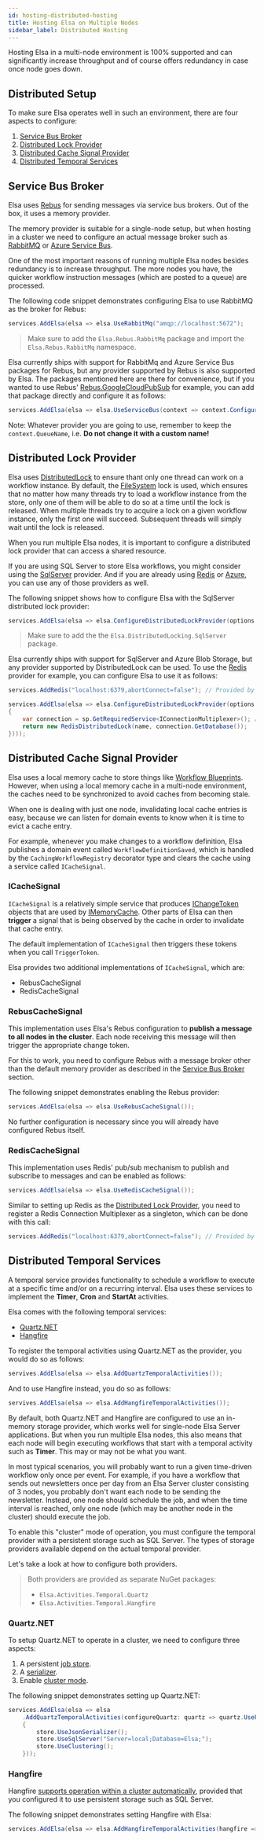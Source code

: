 ```yaml
---
id: hosting-distributed-hosting
title: Hosting Elsa on Multiple Nodes
sidebar_label: Distributed Hosting
---
```


Hosting Elsa in a multi-node environment is 100% supported and can significantly increase throughput and of course offers redundancy in case once node goes down. 

## Distributed Setup

To make sure Elsa operates well in such an environment, there are four aspects to configure:

1. [Service Bus Broker](#service-bus-broker)
2. [Distributed Lock Provider](#distributed-lock-provider)
3. [Distributed Cache Signal Provider](#distributed-cache-signal-provider)
4. [Distributed Temporal Services](#distributed-temporal-services)

## Service Bus Broker

Elsa uses [Rebus](https://github.com/rebus-org/Rebus) for sending messages via service bus brokers.
Out of the box, it uses a memory provider.

The memory provider is suitable for a single-node setup, but when hosting in a cluster we need to configure an actual message broker such as [RabbitMQ](https://github.com/rebus-org/Rebus.RabbitMq) or [Azure Service Bus](https://github.com/rebus-org/Rebus.AzureServiceBus).

One of the most important reasons of running multiple Elsa nodes besides redundancy is to increase throughput. The more nodes you have, the quicker workflow instruction messages (which are posted to a queue) are processed.

The following code snippet demonstrates configuring Elsa to use RabbitMQ as the broker for Rebus:

```c#
services.AddElsa(elsa => elsa.UseRabbitMq("amqp://localhost:5672");
```

> Make sure to add the `Elsa.Rebus.RabbitMq` package and import the `Elsa.Rebus.RabbitMq` namespace.

Elsa currently ships with support for RabbitMq and Azure Service Bus packages for Rebus, but any provider supported by Rebus is also supported by Elsa. The packages mentioned here are there for convenience, but if you wanted to use Rebus' [Rebus.GoogleCloudPubSub](https://github.com/rebus-org/Rebus.GoogleCloudPubSub) for example, you can add that package directly and configure it as follows:

```c#
services.AddElsa(elsa => elsa.UseServiceBus(context => context.Configurer.Transport(t => t.UsePubSub(context.QueueName)));
```

Note: Whatever provider you are going to use, remember to keep the ```context.QueueName```, i.e. **Do not change it with a custom name!**

## Distributed Lock Provider

Elsa uses [DistributedLock](https://github.com/madelson/DistributedLock) to ensure thant only one thread can work on a workflow instance. By default, the [FileSystem](https://github.com/madelson/DistributedLock/blob/master/docs/DistributedLock.FileSystem.md) lock is used, which ensures that no matter how many threads try to load a workflow instance from the store, only one of them will be able to do so at a time until the lock is released.
When multiple threads try to acquire a lock on a given workflow instance, only the first one will succeed. Subsequent threads will simply wait until the lock is released.

When you run multiple Elsa nodes, it is important to configure a distributed lock provider that can access a shared resource.

If you are using SQL Server to store Elsa workflows, you might consider using the [SqlServer](https://github.com/madelson/DistributedLock/blob/master/docs/DistributedLock.SqlServer.md) provider.
And if you are already using [Redis](https://github.com/madelson/DistributedLock/blob/master/docs/DistributedLock.Redis.md) or [Azure](https://github.com/madelson/DistributedLock/blob/master/docs/DistributedLock.Azure.md), you can use any of those providers as well.

The following snippet shows how to configure Elsa with the SqlServer distributed lock provider:

```c#
services.AddElsa(elsa => elsa.ConfigureDistributedLockProvider(options => options.UseSqlServerLockProvider("Server=localhost;Database=Elsa;Integrated Security=True;")));
```

> Make sure to add the the `Elsa.DistributedLocking.SqlServer` package.

Elsa currently ships with support for SqlServer and Azure Blob Storage, but any provider supported by DistributedLock can be used. To use the [Redis](https://github.com/madelson/DistributedLock/blob/master/docs/DistributedLock.Redis.md) provider for example, you can configure Elsa to use it as follows:

```c#
services.AddRedis("localhost:6379,abortConnect=false"); // Provided by the Elsa.Providers.Redis package. This is optional; you are free to construct your own connection multiplexer from the following factory code.

services.AddElsa(elsa => elsa.ConfigureDistributedLockProvider(options => options.UseProviderFactory(sp => name =>
{
    var connection = sp.GetRequiredService<IConnectionMultiplexer>(); // `services.AddRedis` registers an `IConnectionMultiplexer` as a singleton. 
    return new RedisDistributedLock(name, connection.GetDatabase());
})));
```

## Distributed Cache Signal Provider

Elsa uses a local memory cache to store things like [Workflow Blueprints](#). However, when using a local memory cache in a multi-node environment, the caches need to be synchronized to avoid caches from becoming stale.

When one is dealing with just one node, invalidating local cache entries is easy, because we can listen for domain events to know when it is time to evict a cache entry.

For example, whenever you make changes to a workflow definition, Elsa publishes a domain event called `WorkflowDefinitionSaved`, which is handled by the `CachingWorkflowRegistry` decorator type and clears the cache using a service called `ICacheSignal`.

### ICacheSignal

`ICacheSignal` is a relatively simple service that produces [IChangeToken](https://docs.microsoft.com/en-us/dotnet/api/microsoft.extensions.primitives.ichangetoken) objects that are used by [IMemoryCache](https://docs.microsoft.com/en-us/aspnet/core/performance/caching/memory).
Other parts of Elsa can then **trigger** a signal that is being observed by the cache in order to invalidate that cache entry.

The default implementation of `ICacheSignal` then triggers these tokens when you call `TriggerToken`.

Elsa provides two additional implementations of `ICacheSignal`, which are:

* RebusCacheSignal
* RedisCacheSignal

### RebusCacheSignal

This implementation uses Elsa's Rebus configuration to **publish a message to all nodes in the cluster**.
Each node receiving this message will then trigger the appropriate change token.

For this to work, you need to configure Rebus with a message broker other than the default memory provider as described in the [Service Bus Broker](#service-bus-broker) section.

The following snippet demonstrates enabling the Rebus provider:

```c#
services.AddElsa(elsa => elsa.UseRebusCacheSignal());
```

No further configuration is necessary since you will already have configured Rebus itself. 

### RedisCacheSignal

This implementation uses Redis' pub/sub mechanism to publish and subscribe to messages and can be enabled as follows:

```c#
services.AddElsa(elsa => elsa.UseRedisCacheSignal());
```

Similar to setting up Redis as the [Distributed Lock Provider](#distributed-lock-provider), you need to register a Redis Connection Multiplexer as a singleton, which can be done with this call:

```c#
services.AddRedis("localhost:6379,abortConnect=false"); // Provided by the Elsa.Providers.Redis package.
```

## Distributed Temporal Services

A temporal service provides functionality to schedule a workflow to execute at a specific time and/or on a recurring interval.
Elsa uses these services to implement the **Timer**, **Cron** and **StartAt** activities.

Elsa comes with the following temporal services:

* [Quartz.NET](https://www.quartz-scheduler.net/)
* [Hangfire](https://www.hangfire.io/)

To register the temporal activities using Quartz.NET as the provider, you would do so as follows:

```c#
servives.AddElsa(elsa => elsa.AddQuartzTemporalActivities());
```

And to use Hangfire instead, you do so as follows:

```c#
servives.AddElsa(elsa => elsa.AddHangfireTemporalActivities());
```

By default, both Quartz.NET and Hangfire are configured to use an in-memory storage provider, which works well for single-node Elsa Server applications.
But when you run multiple Elsa nodes, this also means that each node will begin executing workflows that start with a temporal activity such as **Timer**.
This may or may not be what you want.

In most typical scenarios, you will probably want to run a given time-driven workflow only once per event.
For example, if you have a workflow that sends out newsletters once per day from an Elsa Server cluster consisting of 3 nodes, you probably don't want each node to be sending the newsletter.
Instead, one node should schedule the job, and when the time interval is reached, only one node (which may be another node in the cluster) should execute the job.

To enable this "cluster" mode of operation, you must configure the temporal provider with a persistent storage such as SQL Server. The types of storage providers available depend on the actual temporal provider.

Let's take a look at how to configure both providers.

> Both providers are provided as separate NuGet packages:
> * `Elsa.Activities.Temporal.Quartz`
> * `Elsa.Activities.Temporal.Hangfire`

### Quartz.NET

To setup Quartz.NET to operate in a cluster, we need to configure three aspects:

1. A persistent [job store](https://www.quartz-scheduler.net/documentation/quartz-3.x/configuration/reference.html#datasources-ado-net-jobstores).
2. A [serializer](https://www.quartz-scheduler.net/documentation/quartz-3.x/packages/json-serialization.html#installation).
3. Enable [cluster mode](https://www.quartz-scheduler.net/documentation/quartz-3.x/configuration/reference.html#clustering).

The following snippet demonstrates setting up Quartz.NET:

```c#
services.AddElsa(elsa => elsa
    .AddQuartzTemporalActivities(configureQuartz: quartz => quartz.UsePersistentStore(store =>
    {
        store.UseJsonSerializer();
        store.UseSqlServer("Server=local;Database=Elsa;");
        store.UseClustering();
    }));
```

### Hangfire

Hangfire [supports operation within a cluster automatically](https://docs.hangfire.io/en/latest/background-processing/running-multiple-server-instances.html), provided that you configured it to use persistent storage such as SQL Server.

The following snippet demonstrates setting Hangfire with Elsa:

```c#
services.AddElsa(elsa => elsa.AddHangfireTemporalActivities(hangfire => hangfire.UseSqlServerStorage("Server=local;Database=Elsa;")));
```
